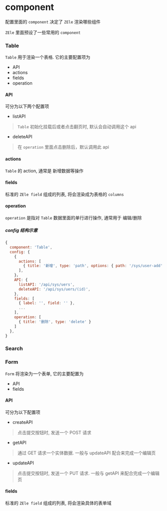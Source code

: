 # component
配置里面的 `component` 决定了 `ZEle` 渲染哪些组件

`ZEle` 里面预设了一些常用的 `component` 

### Table

`Table` 用于渲染一个表格. 它的主要配置项为

* API
* actions
* fields
* operation 

#### API

可分为以下两个配置项

* listAPI 

> `Table` 初始化挂载后或者点击翻页时, 默认会自动调用这个 api

* deleteAPI 

> 在 `operation` 里面点击删除后，默认调用此 api

#### actions

`Table` 的 action, 通常是 新增数据等操作

#### fields

标准的 `ZEle field` 组成的列表, 将会渲染成为表格的 `columns`

#### operation

`operation` 是指对 `Table` 数据里面的单行进行操作, 通常用于 编辑/删除

##### config 结构示意

``` js
{
  component: 'Table',
  config: {
    {
      actions: [
        { title: '新增', type: 'path', options: { path: '/sys/user-add' } }
      ],
    }，
    API: {
      listAPI: '/api/sys/uers',
      deleteAPI: '/api/sys/uers/(id)',
    },
    fields: [
      { label: '', field: '' },
      ...
    ],
    operation: [
      { title: '删除', type: 'delete' }
    ]
  },
}
```

### Search

### Form

`Form` 将渲染为一个表单, 它的主要配置为

* API
* fields

#### API

可分为以下配置项

* createAPI

> 点击提交按钮时, 发送一个 POST 请求

* getAPI

> 通过 GET 请求一个实体数据. 一般与 updateAPI 配合来完成一个编辑页

* updateAPI

> 点击提交按钮时, 发送一个 PUT 请求. 一般与 getAPI 来配合完成一个编辑页

#### fields

标准的 `ZEle field` 组成的列表, 将会渲染具体的表单域

